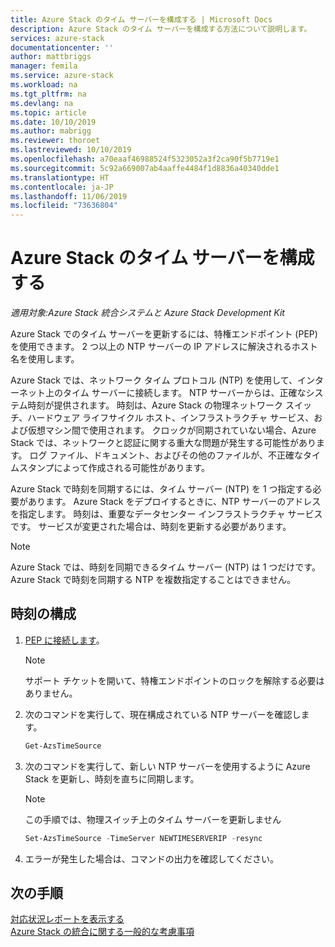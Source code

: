 ```yaml
---
title: Azure Stack のタイム サーバーを構成する | Microsoft Docs
description: Azure Stack のタイム サーバーを構成する方法について説明します。
services: azure-stack
documentationcenter: ''
author: mattbriggs
manager: femila
ms.service: azure-stack
ms.workload: na
ms.tgt_pltfrm: na
ms.devlang: na
ms.topic: article
ms.date: 10/10/2019
ms.author: mabrigg
ms.reviewer: thoroet
ms.lastreviewed: 10/10/2019
ms.openlocfilehash: a70eaaf46988524f5323052a3f2ca90f5b7719e1
ms.sourcegitcommit: 5c92a669007ab4aaffe4484f1d8836a40340dde1
ms.translationtype: HT
ms.contentlocale: ja-JP
ms.lasthandoff: 11/06/2019
ms.locfileid: "73636804"
---
```

# <a name="configure-the-time-server-for-azure-stack"></a>Azure Stack のタイム サーバーを構成する

*適用対象:Azure Stack 統合システムと Azure Stack Development Kit*  

Azure Stack でのタイム サーバーを更新するには、特権エンドポイント (PEP) を使用できます。 2 つ以上の NTP サーバーの IP アドレスに解決されるホスト名を使用します。

Azure Stack では、ネットワーク タイム プロトコル (NTP) を使用して、インターネット上のタイム サーバーに接続します。 NTP サーバーからは、正確なシステム時刻が提供されます。 時刻は、Azure Stack の物理ネットワーク スイッチ、ハードウェア ライフサイクル ホスト、インフラストラクチャ サービス、および仮想マシン間で使用されます。 クロックが同期されていない場合、Azure Stack では、ネットワークと認証に関する重大な問題が発生する可能性があります。 ログ ファイル、ドキュメント、およびその他のファイルが、不正確なタイムスタンプによって作成される可能性があります。

Azure Stack で時刻を同期するには、タイム サーバー (NTP) を 1 つ指定する必要があります。 Azure Stack をデプロイするときに、NTP サーバーのアドレスを指定します。 時刻は、重要なデータセンター インフラストラクチャ サービスです。 サービスが変更された場合は、時刻を更新する必要があります。

> [!NOTE]
> Azure Stack では、時刻を同期できるタイム サーバー (NTP) は 1 つだけです。 Azure Stack で時刻を同期する NTP を複数指定することはできません。

## <a name="configure-time"></a>時刻の構成

1. [PEP に接続します](azure-stack-privileged-endpoint.md)。 
    > [!Note]  
    > サポート チケットを開いて、特権エンドポイントのロックを解除する必要はありません。

2. 次のコマンドを実行して、現在構成されている NTP サーバーを確認します。

    ```PowerShell
    Get-AzsTimeSource
    ```

3. 次のコマンドを実行して、新しい NTP サーバーを使用するように Azure Stack を更新し、時刻を直ちに同期します。

    > [!Note]  
    > この手順では、物理スイッチ上のタイム サーバーを更新しません

    ```PowerShell
    Set-AzsTimeSource -TimeServer NEWTIMESERVERIP -resync
    ```

4. エラーが発生した場合は、コマンドの出力を確認してください。


## <a name="next-steps"></a>次の手順

[対応状況レポートを表示する](azure-stack-validation-report.md)  
[Azure Stack の統合に関する一般的な考慮事項](azure-stack-datacenter-integration.md)  
